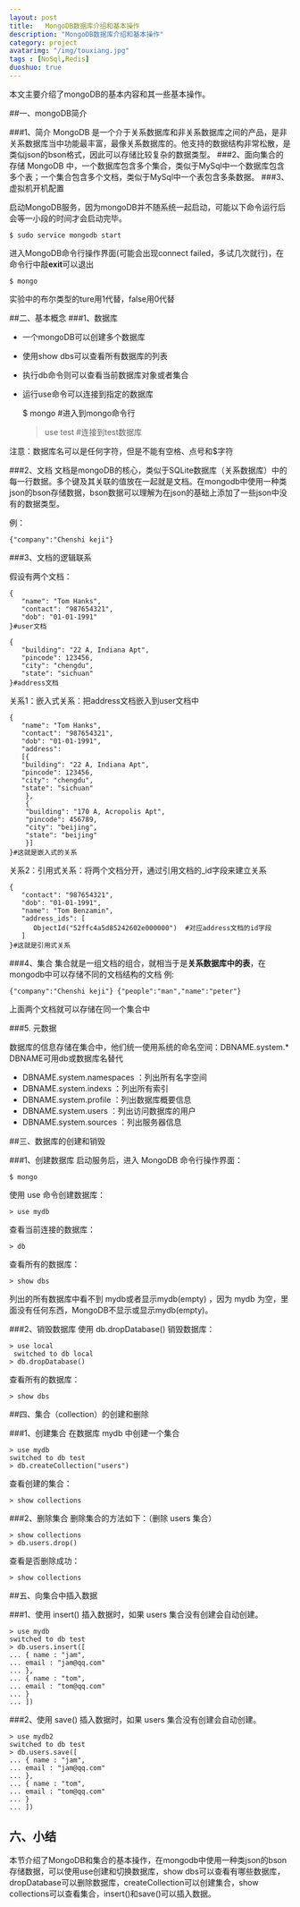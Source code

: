 ```yaml
---
layout: post
title:   MongoDB数据库介绍和基本操作
description: "MongoDB数据库介绍和基本操作"
category: project
avatarimg: "/img/touxiang.jpg"
tags : [NoSql,Redis]
duoshuo: true
---
```

本文主要介绍了mongoDB的基本内容和其一些基本操作。

<!-- more -->

##一、mongoDB简介

###1、简介
MongoDB 是一个介于关系数据库和非关系数据库之间的产品，是非关系数据库当中功能最丰富，最像关系数据库的。他支持的数据结构非常松散，是类似json的bson格式，因此可以存储比较复杂的数据类型。
###2、面向集合的存储
MongoDB 中，一个数据库包含多个集合，类似于MySql中一个数据库包含多个表；一个集合包含多个文档，类似于MySql中一个表包含多条数据。
###3、虚拟机开机配置

启动MongoDB服务，因为mongoDB并不随系统一起启动，可能以下命令运行后会等一小段的时间才会启动完毕。


	$ sudo service mongodb start


进入MongoDB命令行操作界面(可能会出现connect failed，多试几次就行)，在命令行中敲**exit**可以退出

	$ mongo


实验中的布尔类型的ture用1代替，false用0代替

##二、基本概念
###1、数据库

- 一个mongoDB可以创建多个数据库
- 使用show dbs可以查看所有数据库的列表
- 执行db命令则可以查看当前数据库对象或者集合
- 运行use命令可以连接到指定的数据库


	$ mongo      #进入到mongo命令行
	> use test			#连接到test数据库
	

注意：数据库名可以是任何字符，但是不能有空格、点号和$字符

###2、文档
文档是mongoDB的核心，类似于SQLite数据库（关系数据库）中的每一行数据。多个键及其关联的值放在一起就是文档。在mongodb中使用一种类json的bson存储数据，bson数据可以理解为在json的基础上添加了一些json中没有的数据类型。

例：

	{"company":"Chenshi keji"}


###3、文档的逻辑联系

假设有两个文档：
	
	{
	   "name": "Tom Hanks",
	   "contact": "987654321",
	   "dob": "01-01-1991"
	}#user文档
	
	{
	   "building": "22 A, Indiana Apt",
	   "pincode": 123456,
	   "city": "chengdu",
	   "state": "sichuan"
	}#address文档
	

关系1：嵌入式关系：把address文档嵌入到user文档中


	{
	   "name": "Tom Hanks",
	   "contact": "987654321",
	   "dob": "01-01-1991",
	   "address":
	   [{
	   "building": "22 A, Indiana Apt",
	   "pincode": 123456,
	   "city": "chengdu",
	   "state": "sichuan"
	    },
	    {
	    "building": "170 A, Acropolis Apt",
	    "pincode": 456789,
	    "city": "beijing",
	    "state": "beijing"
	    }]
	}#这就是嵌入式的关系


关系2：引用式关系：将两个文档分开，通过引用文档的_id字段来建立关系


	{
	   "contact": "987654321",
	   "dob": "01-01-1991",
	   "name": "Tom Benzamin",
	   "address_ids": [
	      ObjectId("52ffc4a5d85242602e000000")	#对应address文档的id字段
	   ]
	}#这就是引用式关系


###4、集合
集合就是一组文档的组合，就相当于是**关系数据库中的表**，在mongodb中可以存储不同的文档结构的文档
例:


	{"company":"Chenshi keji"} {"people":"man","name":"peter"}


上面两个文档就可以存储在同一个集合中

###5. 元数据

数据库的信息存储在集合中，他们统一使用系统的命名空间：DBNAME.system.*
DBNAME可用db或数据库名替代

- DBNAME.system.namespaces ：列出所有名字空间
- DBNAME.system.indexs      ：列出所有索引
- DBNAME.system.profile      ：列出数据库概要信息
- DBNAME.system.users       ：列出访问数据库的用户
- DBNAME.system.sources     ：列出服务器信息

##三、数据库的创建和销毁

###1、创建数据库
启动服务后，进入 MongoDB 命令行操作界面：

	
	$ mongo


使用 use 命令创建数据库：


	> use mydb


查看当前连接的数据库：


	> db


查看所有的数据库：


	> show dbs


列出的所有数据库中看不到 mydb或者显示mydb(empty) ，因为 mydb 为空，里面没有任何东西，MongoDB不显示或显示mydb(empty)。

###2、销毁数据库
使用 db.dropDatabase() 销毁数据库：


	> use local
	 switched to db local
	> db.dropDatabase()


查看所有的数据库：


	> show dbs


##四、集合（collection）的创建和删除

###1、创建集合
在数据库 mydb 中创建一个集合


	> use mydb
	switched to db test
	> db.createCollection("users")


查看创建的集合：


	> show collections


###2、删除集合
删除集合的方法如下：（删除 users 集合）


	> show collections
	> db.users.drop()


查看是否删除成功：


	> show collections


##五、向集合中插入数据

###1、使用 insert()
插入数据时，如果 users 集合没有创建会自动创建。


	> use mydb
	switched to db test
	> db.users.insert([
	... { name : "jam",
	... email : "jam@qq.com"
	... },
	... { name : "tom",
	... email : "tom@qq.com"
	... }
	... ])


###2、使用 save() 
插入数据时，如果 users 集合没有创建会自动创建。


	> use mydb2
	switched to db test
	> db.users.save([
	... { name : "jam",
	... email : "jam@qq.com"
	... },
	... { name : "tom",
	... email : "tom@qq.com"
	... }
	... ])


## 六、小结

本节介绍了MongoDB和集合的基本操作，在mongodb中使用一种类json的bson存储数据，可以使用use创建和切换数据库，show dbs可以查看有哪些数据库，dropDatabase可以删除数据库，createCollection可以创建集合，show collections可以查看集合，insert()和save()可以插入数据。

